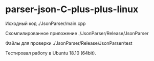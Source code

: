 # parser-json-C-plus-plus-linux

Исходный код ./JsonParser/main.cpp

Скомпилированное приложение ./JsonParser/Release/JsonParser

Файлы для проверки ./JsonParser/Release/JsonParser/test

Тестировал работу в Ubuntu 18.10 (64bit).
